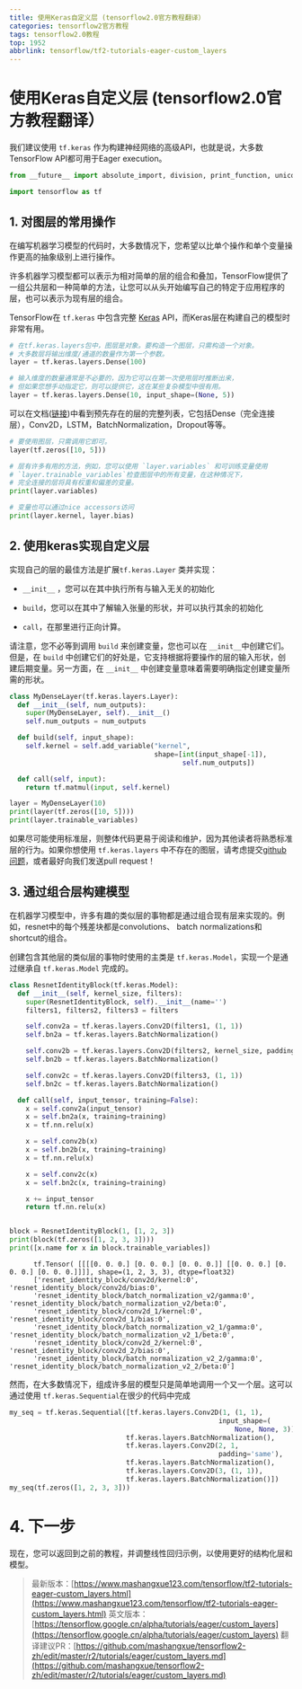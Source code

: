 ```yaml
---
title: 使用Keras自定义层 (tensorflow2.0官方教程翻译）
categories: tensorflow2官方教程
tags: tensorflow2.0教程
top: 1952
abbrlink: tensorflow/tf2-tutorials-eager-custom_layers
---
```


# 使用Keras自定义层 (tensorflow2.0官方教程翻译）

我们建议使用 `tf.keras` 作为构建神经网络的高级API，也就是说，大多数TensorFlow API都可用于Eager execution。

```python
from __future__ import absolute_import, division, print_function, unicode_literals

import tensorflow as tf
```

## 1. 对图层的常用操作

在编写机器学习模型的代码时，大多数情况下，您希望以比单个操作和单个变量操作更高的抽象级别上进行操作。

许多机器学习模型都可以表示为相对简单的层的组合和叠加，TensorFlow提供了一组公共层和一种简单的方法，让您可以从头开始编写自己的特定于应用程序的层，也可以表示为现有层的组合。

TensorFlow在 `tf.keras` 中包含完整 [Keras](https://keras.io) API，而Keras层在构建自己的模型时非常有用。


```python
# 在tf.keras.layers包中，图层是对象。要构造一个图层，只需构造一个对象。 
# 大多数层将输出维度/通道的数量作为第一个参数。 
layer = tf.keras.layers.Dense(100)

# 输入维度的数量通常是不必要的，因为它可以在第一次使用层时推断出来， 
# 但如果您想手动指定它，则可以提供它，这在某些复杂模型中很有用。 
layer = tf.keras.layers.Dense(10, input_shape=(None, 5))
```

可以在文档([链接](https://www.tensorflow.org/api_docs/python/tf/keras/layers))中看到预先存在的层的完整列表，它包括Dense（完全连接层），Conv2D，LSTM，BatchNormalization，Dropout等等。

```python
# 要使用图层，只需调用它即可。 
layer(tf.zeros([10, 5]))
```


```python
# 层有许多有用的方法，例如，您可以使用 `layer.variables` 和可训练变量使用 
# `layer.trainable_variables`检查图层中的所有变量，在这种情况下， 
# 完全连接的层将具有权重和偏差的变量。 
print(layer.variables) 
```

```python
# 变量也可以通过nice accessors访问
print(layer.kernel, layer.bias)
```

## 2. 使用keras实现自定义层

实现自己的层的最佳方法是扩展`tf.keras.Layer` 类并实现：

  *  `__init__` ，您可以在其中执行所有与输入无关的初始化

  * `build`，您可以在其中了解输入张量的形状，并可以执行其余的初始化

  * `call`，在那里进行正向计算。


请注意，您不必等到调用 `build` 来创建变量，您也可以在 `__init__`中创建它们。但是，在 `build` 中创建它们的好处是，它支持根据将要操作的层的输入形状，创建后期变量。另一方面，在 `__init__` 中创建变量意味着需要明确指定创建变量所需的形状。

```python
class MyDenseLayer(tf.keras.layers.Layer):
  def __init__(self, num_outputs):
    super(MyDenseLayer, self).__init__()
    self.num_outputs = num_outputs

  def build(self, input_shape):
    self.kernel = self.add_variable("kernel",
                                    shape=[int(input_shape[-1]),
                                           self.num_outputs])

  def call(self, input):
    return tf.matmul(input, self.kernel)

layer = MyDenseLayer(10)
print(layer(tf.zeros([10, 5])))
print(layer.trainable_variables)
```

如果尽可能使用标准层，则整体代码更易于阅读和维护，因为其他读者将熟悉标准层的行为。如果你想使用 `tf.keras.layers` 中不存在的图层，请考虑提交[github问题](http://github.com/tensorflow/tensorflow/issues/new)，或者最好向我们发送pull request！


## 3. 通过组合层构建模型

在机器学习模型中，许多有趣的类似层的事物都是通过组合现有层来实现的。例如，resnet中的每个残差块都是convolutions、 batch normalizations和shortcut的组合。

创建包含其他层的类似层的事物时使用的主类是 `tf.keras.Model`，实现一个是通过继承自 `tf.keras.Model` 完成的。

```python
class ResnetIdentityBlock(tf.keras.Model):
  def __init__(self, kernel_size, filters):
    super(ResnetIdentityBlock, self).__init__(name='')
    filters1, filters2, filters3 = filters

    self.conv2a = tf.keras.layers.Conv2D(filters1, (1, 1))
    self.bn2a = tf.keras.layers.BatchNormalization()

    self.conv2b = tf.keras.layers.Conv2D(filters2, kernel_size, padding='same')
    self.bn2b = tf.keras.layers.BatchNormalization()

    self.conv2c = tf.keras.layers.Conv2D(filters3, (1, 1))
    self.bn2c = tf.keras.layers.BatchNormalization()

  def call(self, input_tensor, training=False):
    x = self.conv2a(input_tensor)
    x = self.bn2a(x, training=training)
    x = tf.nn.relu(x)

    x = self.conv2b(x)
    x = self.bn2b(x, training=training)
    x = tf.nn.relu(x)

    x = self.conv2c(x)
    x = self.bn2c(x, training=training)

    x += input_tensor
    return tf.nn.relu(x)


block = ResnetIdentityBlock(1, [1, 2, 3])
print(block(tf.zeros([1, 2, 3, 3])))
print([x.name for x in block.trainable_variables])
```

```
      tf.Tensor( [[[[0. 0. 0.] [0. 0. 0.] [0. 0. 0.]] [[0. 0. 0.] [0. 0. 0.] [0. 0. 0.]]]], shape=(1, 2, 3, 3), dtype=float32)
      ['resnet_identity_block/conv2d/kernel:0', 'resnet_identity_block/conv2d/bias:0',
      'resnet_identity_block/batch_normalization_v2/gamma:0', 'resnet_identity_block/batch_normalization_v2/beta:0',
      'resnet_identity_block/conv2d_1/kernel:0', 'resnet_identity_block/conv2d_1/bias:0',
      'resnet_identity_block/batch_normalization_v2_1/gamma:0', 'resnet_identity_block/batch_normalization_v2_1/beta:0',
      'resnet_identity_block/conv2d_2/kernel:0', 'resnet_identity_block/conv2d_2/bias:0',
      'resnet_identity_block/batch_normalization_v2_2/gamma:0', 'resnet_identity_block/batch_normalization_v2_2/beta:0']
```

然而，在大多数情况下，组成许多层的模型只是简单地调用一个又一个层。这可以通过使用 `tf.keras.Sequential`在很少的代码中完成

```python
my_seq = tf.keras.Sequential([tf.keras.layers.Conv2D(1, (1, 1),
                                                    input_shape=(
                                                        None, None, 3)),
                             tf.keras.layers.BatchNormalization(),
                             tf.keras.layers.Conv2D(2, 1,
                                                    padding='same'),
                             tf.keras.layers.BatchNormalization(),
                             tf.keras.layers.Conv2D(3, (1, 1)),
                             tf.keras.layers.BatchNormalization()])
my_seq(tf.zeros([1, 2, 3, 3]))
```

# 4. 下一步

现在，您可以返回到之前的教程，并调整线性回归示例，以使用更好的结构化层和模型。

> 最新版本：[https://www.mashangxue123.com/tensorflow/tf2-tutorials-eager-custom_layers.html](https://www.mashangxue123.com/tensorflow/tf2-tutorials-eager-custom_layers.html)
> 英文版本：[https://tensorflow.google.cn/alpha/tutorials/eager/custom_layers](https://tensorflow.google.cn/alpha/tutorials/eager/custom_layers)
> 翻译建议PR：[https://github.com/mashangxue/tensorflow2-zh/edit/master/r2/tutorials/eager/custom_layers.md](https://github.com/mashangxue/tensorflow2-zh/edit/master/r2/tutorials/eager/custom_layers.md)